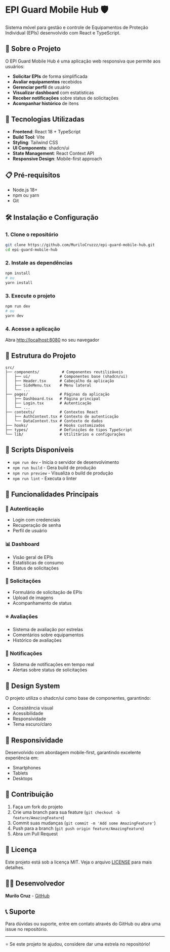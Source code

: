 # EPI Guard Mobile Hub 🛡️

Sistema móvel para gestão e controle de Equipamentos de Proteção Individual (EPIs) desenvolvido com React e TypeScript.

## 📱 Sobre o Projeto

O EPI Guard Mobile Hub é uma aplicação web responsiva que permite aos usuários:
- **Solicitar EPIs** de forma simplificada
- **Avaliar equipamentos** recebidos
- **Gerenciar perfil** de usuário
- **Visualizar dashboard** com estatísticas
- **Receber notificações** sobre status de solicitações
- **Acompanhar histórico** de itens

## 🚀 Tecnologias Utilizadas

- **Frontend**: React 18 + TypeScript
- **Build Tool**: Vite
- **Styling**: Tailwind CSS
- **UI Components**: shadcn/ui
- **State Management**: React Context API
- **Responsive Design**: Mobile-first approach

## 📋 Pré-requisitos

- Node.js 18+ 
- npm ou yarn
- Git

## 🛠️ Instalação e Configuração

### 1. Clone o repositório
```bash
git clone https://github.com/MuriloCruzzz/epi-guard-mobile-hub.git
cd epi-guard-mobile-hub
```

### 2. Instale as dependências
```bash
npm install
# ou
yarn install
```

### 3. Execute o projeto
```bash
npm run dev
# ou
yarn dev
```

### 4. Acesse a aplicação
Abra [http://localhost:8080](http://localhost:8080) no seu navegador

## 📁 Estrutura do Projeto

```
src/
├── components/          # Componentes reutilizáveis
│   ├── ui/             # Componentes base (shadcn/ui)
│   ├── Header.tsx      # Cabeçalho da aplicação
│   ├── SideMenu.tsx    # Menu lateral
│   └── ...
├── pages/              # Páginas da aplicação
│   ├── Dashboard.tsx   # Página principal
│   ├── Login.tsx       # Autenticação
│   └── ...
├── contexts/           # Contextos React
│   ├── AuthContext.tsx # Contexto de autenticação
│   └── DataContext.tsx # Contexto de dados
├── hooks/              # Hooks customizados
├── types/              # Definições de tipos TypeScript
└── lib/                # Utilitários e configurações
```

## 🔧 Scripts Disponíveis

- `npm run dev` - Inicia o servidor de desenvolvimento
- `npm run build` - Gera build de produção
- `npm run preview` - Visualiza o build de produção
- `npm run lint` - Executa o linter

## 📱 Funcionalidades Principais

### 🔐 Autenticação
- Login com credenciais
- Recuperação de senha
- Perfil de usuário

### 📊 Dashboard
- Visão geral de EPIs
- Estatísticas de consumo
- Status de solicitações

### 📝 Solicitações
- Formulário de solicitação de EPIs
- Upload de imagens
- Acompanhamento de status

### ⭐ Avaliações
- Sistema de avaliação por estrelas
- Comentários sobre equipamentos
- Histórico de avaliações

### 🔔 Notificações
- Sistema de notificações em tempo real
- Alertas sobre status de solicitações

## 🎨 Design System

O projeto utiliza o shadcn/ui como base de componentes, garantindo:
- Consistência visual
- Acessibilidade
- Responsividade
- Tema escuro/claro

## 📱 Responsividade

Desenvolvido com abordagem mobile-first, garantindo excelente experiência em:
- Smartphones
- Tablets
- Desktops

## 🤝 Contribuição

1. Faça um fork do projeto
2. Crie uma branch para sua feature (`git checkout -b feature/AmazingFeature`)
3. Commit suas mudanças (`git commit -m 'Add some AmazingFeature'`)
4. Push para a branch (`git push origin feature/AmazingFeature`)
5. Abra um Pull Request

## 📄 Licença

Este projeto está sob a licença MIT. Veja o arquivo [LICENSE](LICENSE) para mais detalhes.

## 👨‍💻 Desenvolvedor

**Murilo Cruz** - [GitHub](https://github.com/MuriloCruzzz)

## 📞 Suporte

Para dúvidas ou suporte, entre em contato através do GitHub ou abra uma issue no repositório.

---

⭐ Se este projeto te ajudou, considere dar uma estrela no repositório!
